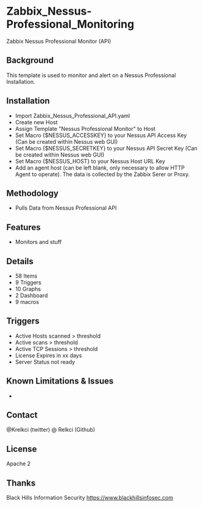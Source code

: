 # Zabbix_Nessus-Professional_Monitoring
Zabbix Nessus Professional Monitor (API)

## Background 
This template is used to monitor and alert on a Nessus Professional Installation.

## Installation
- Import Zabbix_Nessus_Professional_API.yaml
- Create new Host
- Assign Template "Nessus Professional Monitor" to Host
- Set Macro {$NESSUS_ACCESSKEY} to your Nessus API Access Key (Can be created within Nessus web GUI)
- Set Macro {$NESSUS_SECRETKEY} to your Nessus API Secret Key (Can be created within Nessus web GUI)
- Set Macro {$NESSUS_HOST} to your Nessus Host URL  Key
- Add an agent host (can be left blank, only necessary to allow HTTP Agent to operate).  The data is collected by the Zabbix Serer or Proxy.

## Methodology
- Pulls Data from Nessus Professional API

## Features
- Monitors and stuff

## Details
- 58 Items
- 9 Triggers
- 10 Graphs
- 2 Dashboard
- 9 macros


## Triggers
- Active Hosts scanned > threshold
- Active scans > threshold
- Active TCP Sessions > threshold
- License Expires in xx days
- Server Status not ready


## Known Limitations & Issues
- 


## Contact
@Krelkci (twitter)   @ Relkci (Github)

## License
Apache 2

## Thanks
Black Hills Information Security https://www.blackhillsinfosec.com
